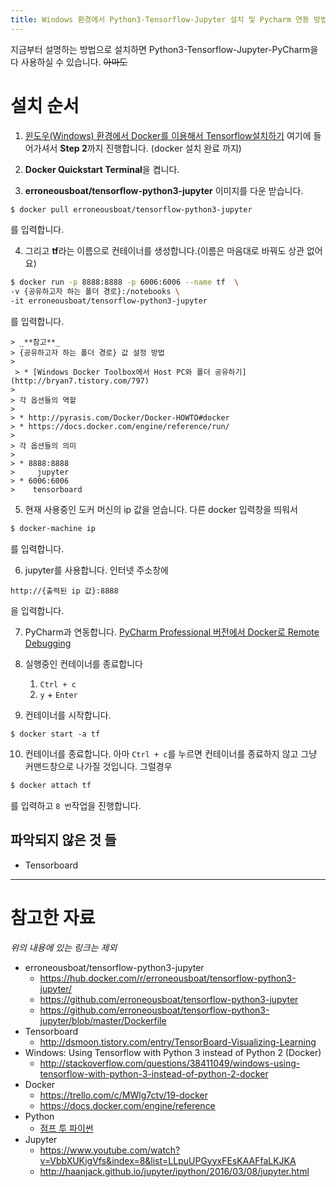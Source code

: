 ```yaml
---
title: Windows 환경에서 Python3-Tensorflow-Jupyter 설치 및 Pycharm 연동 방법
---
```


지금부터 설명하는 방법으로 설치하면  Python3-Tensorflow-Jupyter-PyCharm을 다 사용하실 수 있습니다. ~~아마도~~

# 설치 순서

1. [윈도우(Windows) 환경에서 Docker를 이용해서 Tensorflow설치하기](http://solarisailab.com/archives/384) 여기에 들어가셔서 **Step 2**까지 진행합니다. (docker 설치 완료 까지)

2. **Docker Quickstart Terminal**을 켭니다.

3. **erroneousboat/tensorflow-python3-jupyter** 이미지를 다운 받습니다.
```bash
$ docker pull erroneousboat/tensorflow-python3-jupyter
```
를 입력합니다. 

4. 그리고  **tf**라는 이름으로 컨테이너를 생성합니다.(이름은 마음대로 바꿔도 상관 없어요)
```bash
$ docker run -p 8888:8888 -p 6006:6006 --name tf  \
-v {공유하고자 하는 폴더 경로}:/notebooks \
-it erroneousboat/tensorflow-python3-jupyter
```
를 입력합니다.

    > _**참고**_
    > {공유하고자 하는 폴더 경로} 값 설정 방법
    >
     > * [Windows Docker Toolbox에서 Host PC와 폴더 공유하기](http://bryan7.tistory.com/797)
    >
    > 각 옵션들의 역할
    >
    > * http://pyrasis.com/Docker/Docker-HOWTO#docker
    > * https://docs.docker.com/engine/reference/run/
    >
    > 각 옵션들의 의미
    >
    > * 8888:8888 
    >     jupyter
    > * 6006:6006
    >    tensorboard

5. 현재 사용중인 도커 머신의 ip 값을 얻습니다.
다른 docker 입력창을 띄워서 
```bash
$ docker-machine ip
```
를 입력합니다.

6. jupyter를 사용합니다.
인터넷 주소창에 
```
http://{출력된 ip 값}:8888
```
 을 입력합니다. 

7. PyCharm과 연동합니다.
  [PyCharm Professional 버전에서 Docker로 Remote Debugging](http://bryan7.tistory.com/864)

8. 실행중인 컨테이너를 종료합니다
    1. `Ctrl + c`
    2. `y` + `Enter`
9. 컨테이너를 시작합니다.
```
$ docker start -a tf
```
10. 컨테이너를 종료합니다.
아마  `Ctrl + c`를 누르면 컨테이너를 종료하지 않고 그냥 커맨드창으로 나가질 것입니다.
그럴경우 
```bash
$ docker attach tf
```
를 입력하고  `8 번`작업을 진행합니다. 

## 파악되지 않은 것 들

* Tensorboard

---
# 참고한 자료

_위의 내용에 있는 링크는 제외_

* erroneousboat/tensorflow-python3-jupyter
    * https://hub.docker.com/r/erroneousboat/tensorflow-python3-jupyter/
    * https://github.com/erroneousboat/tensorflow-python3-jupyter
    * https://github.com/erroneousboat/tensorflow-python3-jupyter/blob/master/Dockerfile
* Tensorboard
    * http://dsmoon.tistory.com/entry/TensorBoard-Visualizing-Learning
* Windows: Using Tensorflow with Python 3 instead of Python 2 (Docker)
    * http://stackoverflow.com/questions/38411049/windows-using-tensorflow-with-python-3-instead-of-python-2-docker
* Docker
    * https://trello.com/c/MWlg7ctv/19-docker
    * https://docs.docker.com/engine/reference
* Python
    * [점프 투 파이썬](https://wikidocs.net/book/1)
* Jupyter
    * https://www.youtube.com/watch?v=VbbXUKigVfs&index=8&list=LLpuUPGyyxFEsKAAFfaLKJKA
    * http://haanjack.github.io/jupyter/ipython/2016/03/08/jupyter.html
